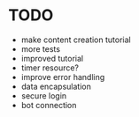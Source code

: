 
# TODO

- make content creation tutorial
- more tests
- improved tutorial
- timer resource?
- improve error handling
- data encapsulation
- secure login
- bot connection
